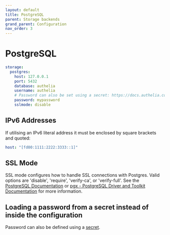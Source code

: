```yaml
---
layout: default
title: PostgreSQL
parent: Storage backends
grand_parent: Configuration
nav_order: 3
---
```


# PostgreSQL

```yaml
storage:
  postgres:
    host: 127.0.0.1
    port: 5432
    database: authelia
    username: authelia
    # Password can also be set using a secret: https://docs.authelia.com/configuration/secrets.html
    password: mypassword
    sslmode: disable
```

## IPv6 Addresses

If utilising an IPv6 literal address it must be enclosed by square brackets and quoted:
```yaml
host: "[fd00:1111:2222:3333::1]"
```

## SSL Mode

SSL mode configures how to handle SSL connections with Postgres. 
Valid options are 'disable', 'require', 'verify-ca', or 'verify-full'.
See the [PostgreSQL Documentation](https://www.postgresql.org/docs/12/libpq-ssl.html)
or [pgx - PostgreSQL Driver and Toolkit Documentation](https://pkg.go.dev/github.com/jackc/pgx?tab=doc) 
for more information.

## Loading a password from a secret instead of inside the configuration

Password can also be defined using a [secret](../secrets.md).